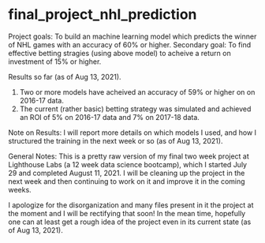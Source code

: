 # final_project_nhl_prediction

Project goals: To build an machine learning model which predicts the winner of NHL games with an accuracy of 60% or higher. 
Secondary goal: To find effective betting stragies (using above model) to acheive a return on investment of 15% or higher.

Results so far (as of Aug 13, 2021).
1. Two or more models have acheived an accuracy of 59% or higher on on 2016-17 data.
2. The current (rather basic) betting strategy was simulated and achieved an ROI of 5% on 2016-17 data and 7% on 2017-18 data.

Note on Results: I will report more details on which models I used, and how I structured the training in the next week or so (as of Aug 13, 2021).

General Notes: This is a pretty raw version of my final two week project at Lighthouse Labs (a 12 week data science bootcamp), which I started July 29 and completed August 11, 2021. I will be cleaning up the project in the next week and then continuing to work on it and improve it in the coming weeks.

I apologize for the disorganization and many files present in it the project at the moment and I will be rectifying that soon! 
In the mean time, hopefully one can at least get a rough idea of the project even in its current state (as of Aug 13, 2021).
